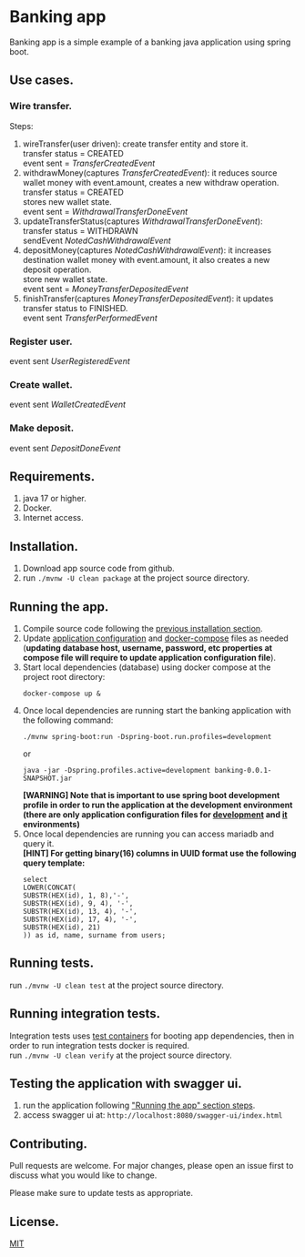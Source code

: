 # Banking app

Banking app is a simple example of a banking java application using spring boot.

## Use cases.

### Wire transfer.

Steps:
1. wireTransfer(user driven): create transfer entity and store it. <br>
   transfer status = CREATED <br>
   event sent = _TransferCreatedEvent_
2. withdrawMoney(captures _TransferCreatedEvent_): it reduces source wallet money with event.amount, creates a new withdraw operation. <br>
   transfer status = CREATED <br>
   stores new wallet state. <br>
   event sent = _WithdrawalTransferDoneEvent_
3. updateTransferStatus(captures _WithdrawalTransferDoneEvent_): <br>
   transfer status = WITHDRAWN <br>
   sendEvent _NotedCashWithdrawalEvent_
4. depositMoney(captures _NotedCashWithdrawalEvent_): it increases destination wallet money with event.amount, it also creates a new deposit operation. <br>
   store new wallet state. <br>
   event sent = _MoneyTransferDepositedEvent_
5. finishTransfer(captures _MoneyTransferDepositedEvent_): it updates transfer status to FINISHED. <br>
   event sent _TransferPerformedEvent_

### Register user.

event sent _UserRegisteredEvent_

### Create wallet.

event sent _WalletCreatedEvent_

### Make deposit.

event sent _DepositDoneEvent_

## Requirements.
1. java 17 or higher.
2. Docker.
3. Internet access.

## Installation.

1. Download app source code from github.
2. run ```./mvnw -U clean package``` at the project source directory.

## Running the app.

1. Compile source code following the [previous installation section](#installation).
2. Update [application configuration](src/main/resources/application-development.properties) and [docker-compose](compose.yaml) files as needed 
   (**updating database host, username, password, etc properties at compose file will require to update application configuration file**).
3. Start local dependencies (database) using docker compose at the project root directory:
    ```shell
    docker-compose up &
    ```
4. Once local dependencies are running start the banking application with the following command:
    ```shell
   ./mvnw spring-boot:run -Dspring-boot.run.profiles=development
   ```
   or
    ```shell
   java -jar -Dspring.profiles.active=development banking-0.0.1-SNAPSHOT.jar
   ```
   **[WARNING] Note that is important to use spring boot development profile in order to run the application at the development environment 
   (there are only application configuration files for [development](src/main/resources/application-development.properties) and [it](src/test/resources/application-it.properties) environments)**
5. Once local dependencies are running you can access mariadb and query it. <br>
   **[HINT] For getting binary(16) columns in UUID format use the following query template:**
   ```mariadb
   select 
   LOWER(CONCAT(
   SUBSTR(HEX(id), 1, 8),'-',
   SUBSTR(HEX(id), 9, 4), '-',
   SUBSTR(HEX(id), 13, 4), '-',
   SUBSTR(HEX(id), 17, 4), '-',
   SUBSTR(HEX(id), 21)
   )) as id, name, surname from users;
   ```
   
## Running tests.

run ```./mvnw -U clean test``` at the project source directory.

## Running integration tests.

Integration tests uses [test containers](https://testcontainers.com/) for booting app dependencies, then in order to 
run integration tests docker is required. <br>
run ```./mvnw -U clean verify``` at the project source directory.

## Testing the application with swagger ui.

1. run the application following ["Running the app" section steps](#running-the-app).
2. access swagger ui at: ````http://localhost:8080/swagger-ui/index.html````

## Contributing.

Pull requests are welcome. For major changes, please open an issue first
to discuss what you would like to change.

Please make sure to update tests as appropriate.

## License.

[MIT](https://choosealicense.com/licenses/mit/)
